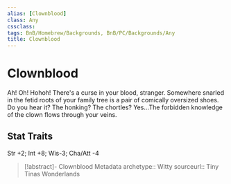 ```yaml
---
alias: [Clownblood]
class: Any
cssclass: 
tags: BnB/Homebrew/Backgrounds, BnB/PC/Backgrounds/Any
title: Clownblood
---
```


# Clownblood

Ah! Oh! Hohoh! There's a curse in your blood, stranger. Somewhere snarled in the fetid roots of your family tree is a pair of comically oversized shoes. Do you hear it? The honking? The chortles? Yes…The forbidden knowledge of the clown flows through your veins.

## Stat Traits

Str +2; Int +8; Wis-3; Cha/Att -4

> [!abstract]- Clownblood Metadata
> archetype:: Witty
> sourceurl:: Tiny Tinas Wonderlands
